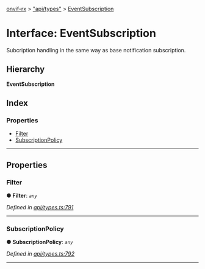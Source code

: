 [onvif-rx](../README.md) > ["api/types"](../modules/_api_types_.md) > [EventSubscription](../interfaces/_api_types_.eventsubscription.md)

# Interface: EventSubscription

Subcription handling in the same way as base notification subscription.

## Hierarchy

**EventSubscription**

## Index

### Properties

* [Filter](_api_types_.eventsubscription.md#filter)
* [SubscriptionPolicy](_api_types_.eventsubscription.md#subscriptionpolicy)

---

## Properties

<a id="filter"></a>

###  Filter

**● Filter**: *`any`*

*Defined in [api/types.ts:791](https://github.com/patrickmichalina/onvif-rx/blob/d62cee9/src/api/types.ts#L791)*

___
<a id="subscriptionpolicy"></a>

###  SubscriptionPolicy

**● SubscriptionPolicy**: *`any`*

*Defined in [api/types.ts:792](https://github.com/patrickmichalina/onvif-rx/blob/d62cee9/src/api/types.ts#L792)*

___

